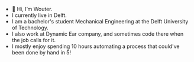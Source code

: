 - 👋 Hi, I’m Wouter.
- I currently live in Delft.
- I am a bachelor's student Mechanical Engineering at the Delft University of Technology.
- I also work at Dynamic Ear company, and sometimes code there when the job calls for it.
- I mostly enjoy spending 10 hours automating a process that could've been done by hand in 5!
